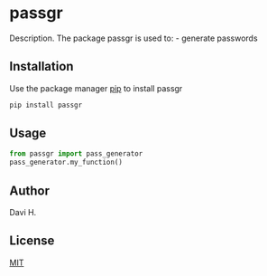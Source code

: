 # passgr

Description. 
The package passgr is used to:
	- generate passwords

## Installation

Use the package manager [pip](https://pip.pypa.io/en/stable/) to install passgr

```bash
pip install passgr
```

## Usage

```python
from passgr import pass_generator
pass_generator.my_function()
```

## Author
Davi H.

## License
[MIT](https://choosealicense.com/licenses/mit/)